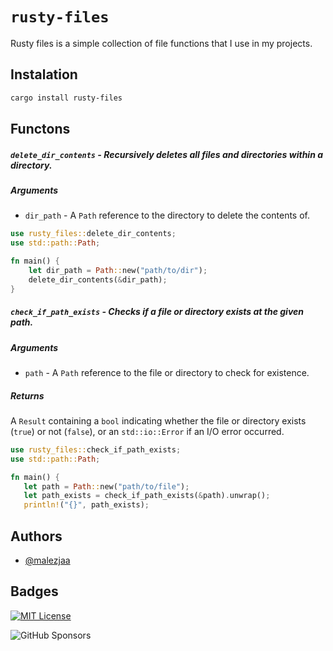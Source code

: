 # `rusty-files`

Rusty files is a simple collection of file functions that I use in my projects.

## Instalation

```bash
cargo install rusty-files
```

## Functons

##### `delete_dir_contents` - Recursively deletes all files and directories within a directory.

##### Arguments

- `dir_path` - A `Path` reference to the directory to delete the contents of.

```rust
use rusty_files::delete_dir_contents;
use std::path::Path;

fn main() {
    let dir_path = Path::new("path/to/dir");
    delete_dir_contents(&dir_path);
}
```

##### `check_if_path_exists` - Checks if a file or directory exists at the given path.

##### Arguments

- `path` - A `Path` reference to the file or directory to check for existence.

##### Returns

A `Result` containing a `bool` indicating whether the file or directory exists (`true`) or not (`false`), or an `std::io::Error` if an I/O error occurred.

```rust
use rusty_files::check_if_path_exists;
use std::path::Path;

fn main() {
   let path = Path::new("path/to/file");
   let path_exists = check_if_path_exists(&path).unwrap();
   println!("{}", path_exists);
```

## Authors

- [@malezjaa](https://www.github.com/malezjaa)

## Badges

[![MIT License](https://img.shields.io/badge/License-MIT-green.svg)](https://choosealicense.com/licenses/mit/)

![GitHub Sponsors](https://img.shields.io/github/sponsors/malezjaa)
